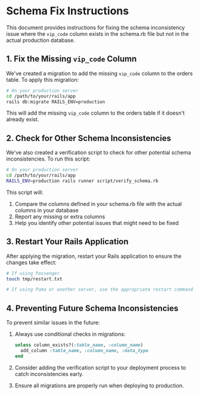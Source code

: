 # Schema Fix Instructions

This document provides instructions for fixing the schema inconsistency issue where the `vip_code` column exists in the schema.rb file but not in the actual production database.

## 1. Fix the Missing `vip_code` Column

We've created a migration to add the missing `vip_code` column to the orders table. To apply this migration:

```bash
# On your production server
cd /path/to/your/rails/app
rails db:migrate RAILS_ENV=production
```

This will add the missing `vip_code` column to the orders table if it doesn't already exist.

## 2. Check for Other Schema Inconsistencies

We've also created a verification script to check for other potential schema inconsistencies. To run this script:

```bash
# On your production server
cd /path/to/your/rails/app
RAILS_ENV=production rails runner script/verify_schema.rb
```

This script will:
1. Compare the columns defined in your schema.rb file with the actual columns in your database
2. Report any missing or extra columns
3. Help you identify other potential issues that might need to be fixed

## 3. Restart Your Rails Application

After applying the migration, restart your Rails application to ensure the changes take effect:

```bash
# If using Passenger
touch tmp/restart.txt

# If using Puma or another server, use the appropriate restart command
```

## 4. Preventing Future Schema Inconsistencies

To prevent similar issues in the future:

1. Always use conditional checks in migrations:
   ```ruby
   unless column_exists?(:table_name, :column_name)
     add_column :table_name, :column_name, :data_type
   end
   ```

2. Consider adding the verification script to your deployment process to catch inconsistencies early.

3. Ensure all migrations are properly run when deploying to production.
